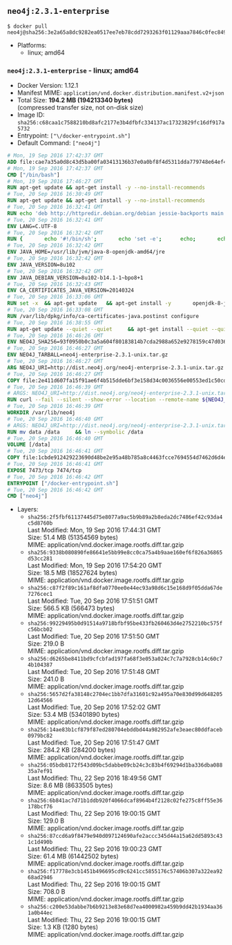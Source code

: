 ## `neo4j:2.3.1-enterprise`

```console
$ docker pull neo4j@sha256:3e2a65a8dc9282ea0517ee7eb78cdd7293263f01129aaa7846c0fec84910d7ce
```

-	Platforms:
	-	linux; amd64

### `neo4j:2.3.1-enterprise` - linux; amd64

-	Docker Version: 1.12.1
-	Manifest MIME: `application/vnd.docker.distribution.manifest.v2+json`
-	Total Size: **194.2 MB (194213340 bytes)**  
	(compressed transfer size, not on-disk size)
-	Image ID: `sha256:c68caa1c7588210bd8afc2177e3b4dfbfc334137ac17323829fc16df917a5732`
-	Entrypoint: `["\/docker-entrypoint.sh"]`
-	Default Command: `["neo4j"]`

```dockerfile
# Mon, 19 Sep 2016 17:42:37 GMT
ADD file:cae7a35a0d8c43d5ba00fa03413136b37e0a0bf8f4d5311dda779748e64ef425 in / 
# Mon, 19 Sep 2016 17:42:37 GMT
CMD ["/bin/bash"]
# Mon, 19 Sep 2016 17:46:27 GMT
RUN apt-get update && apt-get install -y --no-install-recommends 		ca-certificates 		curl 		wget 	&& rm -rf /var/lib/apt/lists/*
# Tue, 20 Sep 2016 16:30:49 GMT
RUN apt-get update && apt-get install -y --no-install-recommends 		bzip2 		unzip 		xz-utils 	&& rm -rf /var/lib/apt/lists/*
# Tue, 20 Sep 2016 16:32:41 GMT
RUN echo 'deb http://httpredir.debian.org/debian jessie-backports main' > /etc/apt/sources.list.d/jessie-backports.list
# Tue, 20 Sep 2016 16:32:41 GMT
ENV LANG=C.UTF-8
# Tue, 20 Sep 2016 16:32:42 GMT
RUN { 		echo '#!/bin/sh'; 		echo 'set -e'; 		echo; 		echo 'dirname "$(dirname "$(readlink -f "$(which javac || which java)")")"'; 	} > /usr/local/bin/docker-java-home 	&& chmod +x /usr/local/bin/docker-java-home
# Tue, 20 Sep 2016 16:32:42 GMT
ENV JAVA_HOME=/usr/lib/jvm/java-8-openjdk-amd64/jre
# Tue, 20 Sep 2016 16:32:42 GMT
ENV JAVA_VERSION=8u102
# Tue, 20 Sep 2016 16:32:42 GMT
ENV JAVA_DEBIAN_VERSION=8u102-b14.1-1~bpo8+1
# Tue, 20 Sep 2016 16:32:43 GMT
ENV CA_CERTIFICATES_JAVA_VERSION=20140324
# Tue, 20 Sep 2016 16:33:06 GMT
RUN set -x 	&& apt-get update 	&& apt-get install -y 		openjdk-8-jre-headless="$JAVA_DEBIAN_VERSION" 		ca-certificates-java="$CA_CERTIFICATES_JAVA_VERSION" 	&& rm -rf /var/lib/apt/lists/* 	&& [ "$JAVA_HOME" = "$(docker-java-home)" ]
# Tue, 20 Sep 2016 16:33:08 GMT
RUN /var/lib/dpkg/info/ca-certificates-java.postinst configure
# Tue, 20 Sep 2016 16:38:55 GMT
RUN apt-get update --quiet --quiet     && apt-get install --quiet --quiet --no-install-recommends lsof     && rm -rf /var/lib/apt/lists/*
# Tue, 20 Sep 2016 16:46:26 GMT
ENV NEO4J_SHA256=93f0950b0c3a5a604f80183814b7cda2988a652e9278159c47d036daa96e3d29
# Tue, 20 Sep 2016 16:46:27 GMT
ENV NEO4J_TARBALL=neo4j-enterprise-2.3.1-unix.tar.gz
# Tue, 20 Sep 2016 16:46:27 GMT
ARG NEO4J_URI=http://dist.neo4j.org/neo4j-enterprise-2.3.1-unix.tar.gz
# Tue, 20 Sep 2016 16:46:27 GMT
COPY file:2e411d607fa15f91ae6f4b515dde6bf3e158d34c0036556e00553ed1c50cd63d in /tmp/ 
# Tue, 20 Sep 2016 16:46:39 GMT
# ARGS: NEO4J_URI=http://dist.neo4j.org/neo4j-enterprise-2.3.1-unix.tar.gz
RUN curl --fail --silent --show-error --location --remote-name ${NEO4J_URI}     && echo "${NEO4J_SHA256} ${NEO4J_TARBALL}" | sha256sum --check --quiet -     && tar --extract --file ${NEO4J_TARBALL} --directory /var/lib     && mv /var/lib/neo4j-* /var/lib/neo4j     && rm ${NEO4J_TARBALL}
# Tue, 20 Sep 2016 16:46:39 GMT
WORKDIR /var/lib/neo4j
# Tue, 20 Sep 2016 16:46:40 GMT
# ARGS: NEO4J_URI=http://dist.neo4j.org/neo4j-enterprise-2.3.1-unix.tar.gz
RUN mv data /data     && ln --symbolic /data
# Tue, 20 Sep 2016 16:46:40 GMT
VOLUME [/data]
# Tue, 20 Sep 2016 16:46:41 GMT
COPY file:1cbde912429223690d48be2e95a48b785a8c4463fcce7694554d7462d6d4eaae in /docker-entrypoint.sh 
# Tue, 20 Sep 2016 16:46:41 GMT
EXPOSE 7473/tcp 7474/tcp
# Tue, 20 Sep 2016 16:46:42 GMT
ENTRYPOINT ["/docker-entrypoint.sh"]
# Tue, 20 Sep 2016 16:46:42 GMT
CMD ["neo4j"]
```

-	Layers:
	-	`sha256:2f5fbf61137445d75e8077a9ac5b9b89a2b8eda2dc7486ef42c93da4c5d8760b`  
		Last Modified: Mon, 19 Sep 2016 17:44:31 GMT  
		Size: 51.4 MB (51354569 bytes)  
		MIME: application/vnd.docker.image.rootfs.diff.tar.gzip
	-	`sha256:9338b080890fe86641e5bb99e8cc0ca75a4b9aae160ef6f826a36865d53cc281`  
		Last Modified: Mon, 19 Sep 2016 17:54:20 GMT  
		Size: 18.5 MB (18527624 bytes)  
		MIME: application/vnd.docker.image.rootfs.diff.tar.gzip
	-	`sha256:c87f2f89c161af8dfa0770ee0e44ec93a98d6c15e168d9f05dda67de7276cec1`  
		Last Modified: Tue, 20 Sep 2016 17:51:51 GMT  
		Size: 566.5 KB (566473 bytes)  
		MIME: application/vnd.docker.image.rootfs.diff.tar.gzip
	-	`sha256:99229495b0d91514a9718bfbf95be433fb260463d4e2752210bc575fc56bcb02`  
		Last Modified: Tue, 20 Sep 2016 17:51:50 GMT  
		Size: 219.0 B  
		MIME: application/vnd.docker.image.rootfs.diff.tar.gzip
	-	`sha256:d6265be8411bd9cfcbfad197fa68f3e053a024c7c7a7928cb14c60c74b104387`  
		Last Modified: Tue, 20 Sep 2016 17:51:48 GMT  
		Size: 241.0 B  
		MIME: application/vnd.docker.image.rootfs.diff.tar.gzip
	-	`sha256:5657d2fa38148c2704ec1bb7dfa31601c92a495a70e830d99d64820512d64566`  
		Last Modified: Tue, 20 Sep 2016 17:52:02 GMT  
		Size: 53.4 MB (53401890 bytes)  
		MIME: application/vnd.docker.image.rootfs.diff.tar.gzip
	-	`sha256:14ae83b1cf879f87ed280704ebddbd44a982952afe3eaec80ddfaceb0979bc82`  
		Last Modified: Tue, 20 Sep 2016 17:51:47 GMT  
		Size: 284.2 KB (284200 bytes)  
		MIME: application/vnd.docker.image.rootfs.diff.tar.gzip
	-	`sha256:05bdb8172f543d09bc5dabbe09cb24c3c83b4f69294d1ba336dba08835a7ef91`  
		Last Modified: Thu, 22 Sep 2016 18:49:56 GMT  
		Size: 8.6 MB (8633505 bytes)  
		MIME: application/vnd.docker.image.rootfs.diff.tar.gzip
	-	`sha256:6b841ac7d71b1ddb920f4066dcaf8964b4f2128c02fe275c8ff55e36178bcf76`  
		Last Modified: Thu, 22 Sep 2016 19:00:15 GMT  
		Size: 129.0 B  
		MIME: application/vnd.docker.image.rootfs.diff.tar.gzip
	-	`sha256:87ccd6a9f8479e940d097124690afe2accc345d44a15a62dd5893c431c1d490b`  
		Last Modified: Thu, 22 Sep 2016 19:00:23 GMT  
		Size: 61.4 MB (61442502 bytes)  
		MIME: application/vnd.docker.image.rootfs.diff.tar.gzip
	-	`sha256:f17778e3cb1451b496695cd9c6241cc5855176c57406b307a322ea9268ad2946`  
		Last Modified: Thu, 22 Sep 2016 19:00:15 GMT  
		Size: 708.0 B  
		MIME: application/vnd.docker.image.rootfs.diff.tar.gzip
	-	`sha256:c200e53dabbe7b6b9213e83e68d7ea4000982a459b9dd42b1934aa361a0b44ec`  
		Last Modified: Thu, 22 Sep 2016 19:00:15 GMT  
		Size: 1.3 KB (1280 bytes)  
		MIME: application/vnd.docker.image.rootfs.diff.tar.gzip
